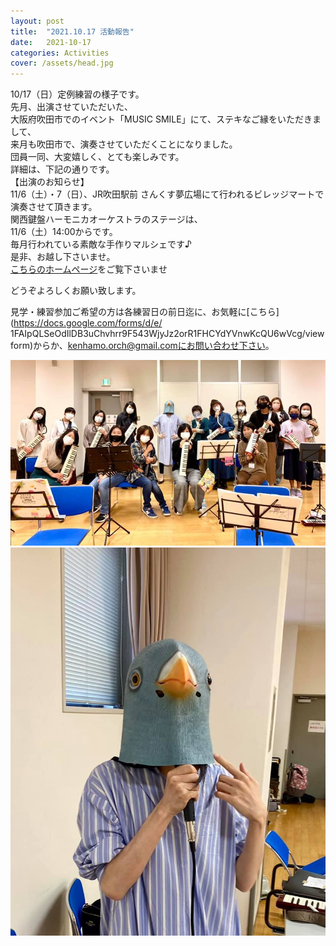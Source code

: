 ```yaml
---
layout: post
title:  "2021.10.17 活動報告"
date:   2021-10-17 
categories: Activities
cover: /assets/head.jpg
---
```

10/17（日）定例練習の様子です。  
先月、出演させていただいた、  
大阪府吹田市でのイベント「MUSIC SMILE」にて、ステキなご縁をいただきまして、  
来月も吹田市で、演奏させていただくことになりました。  
団員一同、大変嬉しく、とても楽しみです。  
詳細は、下記の通りです。  
【出演のお知らせ】  
11/6（土）・7（日）、JR吹田駅前 さんくす夢広場にて行われるビレッジマートで演奏させて頂きます。  
関西鍵盤ハーモニカオーケストラのステージは、  
11/6（土）14:00からです。  
毎月行われている素敵な手作りマルシェです♪  
是非、お越し下さいませ。  
[こちらのホームページ](https://janai.net/?p=1144)をご覧下さいませ  
  
どうぞよろしくお願い致します。  

見学・練習参加ご希望の方は各練習日の前日迄に、お気軽に[こちら](https://docs.google.com/forms/d/e/  1FAIpQLSeOdIlDB3uChvhrr9F543WjyJz2orR1FHCYdYVnwKcQU6wVcg/viewform)からか、kenhamo.orch@gmail.comにお問い合わせ下さい。  
  
<img border="0" src="/assets/20211017-1.jpg">  
<img border="0" src="/assets/20211017-2.jpg">  


